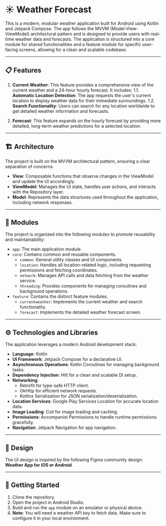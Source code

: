 # ☀️ Weather Forecast

This is a modern, modular weather application built for Android using Kotlin and Jetpack Compose. The app follows the MVVM (Model-View-ViewModel) architectural pattern and is designed to provide users with real-time weather data and forecasts. The application is structured into a core module for shared functionalities and a feature module for specific user-facing screens, allowing for a clean and scalable codebase.

---

## 📋 Features

1.  **Current Weather**: This feature provides a comprehensive view of the current weather and a 24-hour hourly forecast. It includes:
    1.1. **Automatic Location Detection**: The app requests the user's current location to display weather data for their immediate surroundings.
    1.2. **Search Functionality**: Users can search for any location worldwide to get detailed weather information and forecasts.

2.  **Forecast**: This feature expands on the hourly forecast by providing more detailed, long-term weather predictions for a selected location.

---

## 🏗️ Architecture

The project is built on the MVVM architectural pattern, ensuring a clear separation of concerns.

-   **View**: Composable functions that observe changes in the ViewModel and update the UI accordingly.
-   **ViewModel**: Manages the UI state, handles user actions, and interacts with the Repository layer.
-   **Model**: Represents the data structures used throughout the application, including network responses.

---

## 🧩 Modules

The project is organized into the following modules to promote reusability and maintainability:

-   `app`: The main application module.
-   `core`: Contains common and reusable components.
    -   `common`: General utility classes and UI components.
    -   `location`: Handles all location-related logic, including requesting permissions and fetching coordinates.
    -   `network`: Manages API calls and data fetching from the weather service.
    -   `threading`: Provides components for managing coroutines and background operations.
-   `feature`: Contains the distinct feature modules.
    -   `currentweather`: Implements the current weather and search functionality.
    -   `forecast`: Implements the detailed weather forecast screen.

---

## ⚙️ Technologies and Libraries

The application leverages a modern Android development stack:

-   **Language**: Kotlin
-   **UI Framework**: Jetpack Compose for a declarative UI.
-   **Asynchronous Operations**: Kotlin Coroutines for managing background tasks.
-   **Dependency Injection**: Hilt for a clean and scalable DI setup.
-   **Networking**:
    -   Retrofit for type-safe HTTP client.
    -   OkHttp for efficient network requests.
    -   Kotlinx Serialization for JSON serialization/deserialization.
-   **Location Services**: Google Play Services Location for accurate location data.
-   **Image Loading**: Coil for image loading and caching.
-   **Permissions**: Accompanist Permissions to handle runtime permissions gracefully.
-   **Navigation**: Jetpack Navigation for app navigation.

---

## 🎨 Design

The UI design is inspired by the following Figma community design: **Weather App for iOS or Android**.

---

## 🚀 Getting Started

1.  Clone the repository.
2.  Open the project in Android Studio.
3.  Build and run the `app` module on an emulator or physical device.
4.  **Note**: You will need a weather API key to fetch data. Make sure to configure it in your local environment.